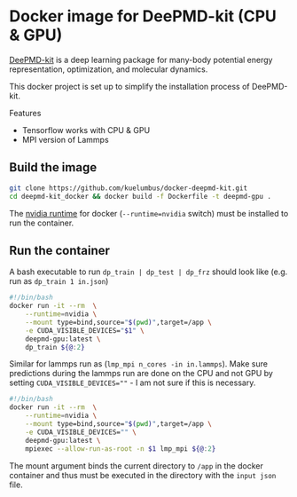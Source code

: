 # Docker image for DeePMD-kit (CPU & GPU)
[DeePMD-kit](https://github.com/deepmodeling/deepmd-kit#run-md-with-native-code) is a deep learning package for many-body potential energy representation, optimization, and molecular dynamics. 

This docker project is set up to simplify the installation process of DeePMD-kit.

Features
- Tensorflow works with CPU & GPU
- MPI version of Lammps

## Build the image
```bash
git clone https://github.com/kuelumbus/docker-deepmd-kit.git
cd deepmd-kit_docker && docker build -f Dockerfile -t deepmd-gpu .
```
The [nvidia runtime](https://github.com/NVIDIA/nvidia-docker) for docker (`--runtime=nvidia` switch) must be installed to run the container.

## Run the container

A bash executable to run `dp_train | dp_test | dp_frz` should look like (e.g. run as `dp_train 1 in.json`)
```bash
#!/bin/bash
docker run -it --rm  \
    --runtime=nvidia \
    --mount type=bind,source="$(pwd)",target=/app \
    -e CUDA_VISIBLE_DEVICES="$1" \
    deepmd-gpu:latest \
    dp_train ${@:2} 
```
Similar for lammps run as (`lmp_mpi n_cores -in in.lammps`). Make sure predictions during the lammps run are done on the CPU and not GPU by setting `CUDA_VISIBLE_DEVICES=""` - I am not sure if this is necessary.
```bash
#!/bin/bash
docker run -it --rm  \
    --runtime=nvidia \
    --mount type=bind,source="$(pwd)",target=/app \
    -e CUDA_VISIBLE_DEVICES="" \
    deepmd-gpu:latest \
    mpiexec --allow-run-as-root -n $1 lmp_mpi ${@:2}
```
The mount argument binds the current directory to `/app` in the docker container and thus must be executed in the directory with the `input json` file. 

 






